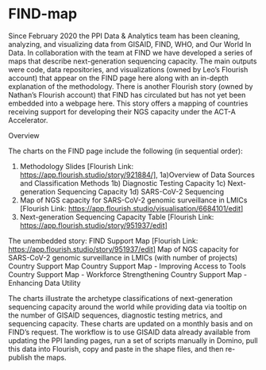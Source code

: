 # FIND-map
Since February 2020 the PPI Data &amp; Analytics team has been cleaning, analyzing, and visualizing data from GISAID, FIND, WHO, and Our World In Data. In collaboration with the team at FIND we have developed a series of maps that describe next-generation sequencing capacity. The main outputs were code, data repositories, and visualizations (owned by Leo’s Flourish account) that appear on the FIND page here along with an in-depth explanation of the methodology. There is another Flourish story (owned by Nathan’s Flourish account) that FIND has circulated but has not yet been embedded into a webpage here. This story offers a mapping of countries receiving support for developing their NGS capacity under the ACT-A Accelerator.


Overview

The charts on the FIND page include the following (in sequential order):
1) Methodology Slides [Flourish Link: https://app.flourish.studio/story/921884/], 
  1a)Overview of Data Sources and Classification Methods
  1b) Diagnostic Testing Capacity
  1c) Next-generation Sequencing Capacity
  1d) SARS-CoV-2 Sequencing
2) Map of NGS capacity for SARS-CoV-2 genomic surveillance in LMICs [Flourish Link: https://app.flourish.studio/visualisation/6684101/edit]
3) Next-generation Sequencing Capacity Table [Flourish Link: https://app.flourish.studio/story/951937/edit]

The unembedded story:
FIND Support Map [Flourish Link: https://app.flourish.studio/story/951937/edit]
Map of NGS capacity for SARS-CoV-2 genomic surveillance in LMICs (with number of projects)
Country Support Map
Country Support Map - Improving Access to Tools
Country Support Map - Workforce Strengthening
Country Support Map - Enhancing Data Utility


The charts illustrate the archetype classifications of next-generation sequencing capacity around the world while providing data via tooltip on the number of GISAID sequences, diagnostic testing metrics, and sequencing capacity. These charts are updated on a monthly basis and on FIND’s request. The workflow is to use GISAID data already available from updating the PPI landing pages, run a set of scripts manually in Domino, pull this data into Flourish, copy and paste in the shape files, and then re-publish the maps.



